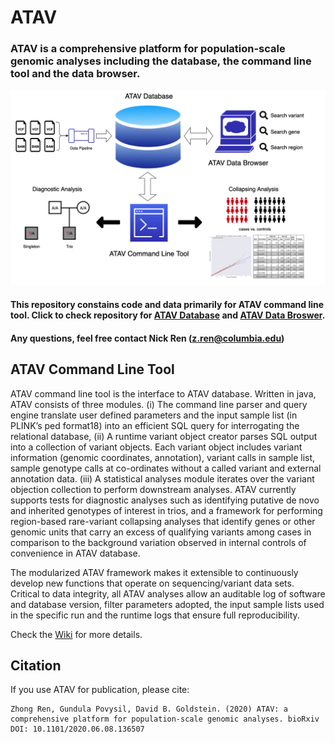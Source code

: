 # ATAV

### ATAV is a comprehensive platform for population-scale genomic analyses including the database, the command line tool and the data browser.

![img](img/atav_platform_framework_overview.png)

#### This repository constains code and data primarily for ATAV command line tool. Click to check repository for [ATAV Database](https://github.com/nickzren/atav-database) and [ATAV Data Broswer](https://github.com/nickzren/atavdb).

#### Any questions, feel free contact Nick Ren (<a href="mailto:z.ren@columbia.edu">z.ren@columbia.edu</a>)

## ATAV Command Line Tool

ATAV command line tool is the interface to ATAV database. Written in java, ATAV consists of three modules. (i) The command line parser and query engine translate user defined parameters and the input sample list (in PLINK’s ped format18) into an efficient SQL query for interrogating the relational database, (ii) A runtime variant object creator parses SQL output into a collection of variant objects. Each variant object includes variant information (genomic coordinates, annotation), variant calls in sample list, sample genotype calls at co-ordinates without a called variant and external annotation data. (iii) A statistical analyses module iterates over the variant objection collection to perform downstream analyses. ATAV currently supports tests for diagnostic analyses such as identifying putative de novo and inherited genotypes of interest in trios, and a framework for performing region-based rare-variant collapsing analyses that identify genes or other genomic units that carry an excess of qualifying variants among cases in comparison to the background variation observed in internal controls of convenience in ATAV database. 

The modularized ATAV framework makes it extensible to continuously develop new functions that operate on sequencing/variant data sets. Critical to data integrity, all ATAV analyses allow an auditable log of software and database version, filter parameters adopted, the input sample lists used in the specific run and the runtime logs that ensure full reproducibility.  

Check the [Wiki](http://redmine.igm.cumc.columbia.edu/projects/atav/wiki) for more details.

## Citation

If you use ATAV for publication, please cite:

```
Zhong Ren, Gundula Povysil, David B. Goldstein. (2020) ATAV: a comprehensive platform for population-scale genomic analyses. bioRxiv DOI: 10.1101/2020.06.08.136507
```
